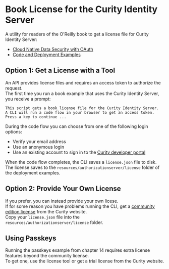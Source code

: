 # Book License for the Curity Identity Server

A utility for readers of the O'Reilly book to get a license file for Curity Identity Server:

- [Cloud Native Data Security with OAuth](https://www.oreilly.com/library/view/cloud-native-data/9781098164874/)
- [Code and Deployment Examples](https://github.com/curityio/cloud-native-oauth-security-examples)

## Option 1: Get a License with a Tool

An API provides license files and requires an access token to authorize the request.\
The first time you run a book example that uses the Curity Identity Server, you receive a prompt:

```text
This script gets a book license file for the Curity Identity Server.
A CLI will run a code flow in your browser to get an access token.
Press a key to continue ...
```

During the code flow you can choose from one of the following login options:

- Verify your email address
- Use an anonymous login
- Use an existing account to sign in to the [Curity developer portal](https://developer.curity.io)

When the code flow completes, the CLI saves a `license.json` file to disk.\
The license saves to the `resources/authorizationserver/license` folder of the deployment examples.

## Option 2: Provide Your Own License

If you prefer, you can instead provide your own licese.\
If for some reason you have problems running the CLI, get a [community edition license](https://developer.curity.io/community-edition/) from the Curity website.\
Copy your `license.json` file into the `resources/authorizationserver/license` folder.

## Using Passkeys

Running the passkeys example from chapter 14 requires extra license features beyond the community license.\
To get one, use the license tool or get a trial license from the Curity website.
